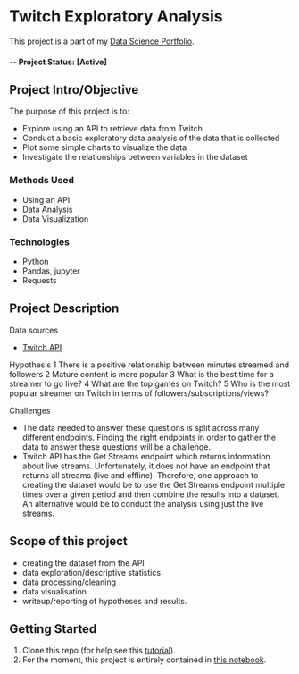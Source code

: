 # Twitch Exploratory Analysis
This project is a part of my [Data Science Portfolio](https://github.com/kai-majerus/data-science-portfolio).

#### -- Project Status: [Active]

## Project Intro/Objective
The purpose of this project is to:
* Explore using an API to retrieve data from Twitch
* Conduct a basic exploratory data analysis of the data that is collected
* Plot some simple charts to visualize the data
* Investigate the relationships between variables in the dataset

### Methods Used
* Using an API
* Data Analysis
* Data Visualization

### Technologies
* Python
* Pandas, jupyter
* Requests

## Project Description
Data sources
* [Twitch API](https://dev.twitch.tv/docs/api)

Hypothesis
  1 There is a positive relationship between minutes streamed and followers
  2 Mature content is more popular
  3 What is the best time for a streamer to go live?
  4 What are the top games on Twitch?
  5 Who is the most popular streamer on Twitch in terms of followers/subscriptions/views?

Challenges
* The data needed to answer these questions is split across many different endpoints. Finding the right endpoints in order to gather the data to answer these questions will be a challenge. 
* Twitch API has the Get Streams endpoint which returns information about live streams. Unfortunately, it does not have an endpoint that returns all streams (live and offline). Therefore, one approach to creating the dataset would be to use the Get Streams endpoint multiple times over a given period and then combine the results into a dataset. An alternative would be to conduct the analysis using just the live streams.

## Scope of this project
- creating the dataset from the API
- data exploration/descriptive statistics
- data processing/cleaning
- data visualisation
- writeup/reporting of hypotheses and results.

## Getting Started

1. Clone this repo (for help see this [tutorial](https://help.github.com/articles/cloning-a-repository/)).
2. For the moment, this project is entirely contained in [this notebook](https://github.com/kai-majerus/data-science-portfolio/blob/master/01-Twitch/Twitch%20Analysis.ipynb).
